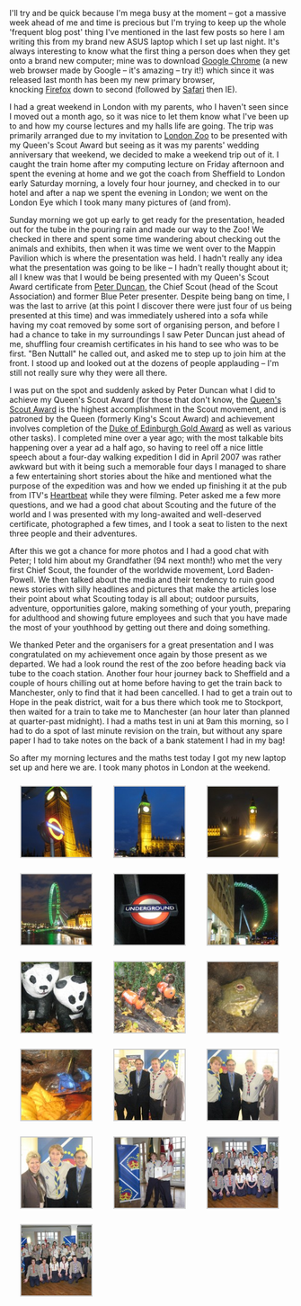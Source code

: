 I'll try and be quick because I'm mega busy at the moment – got a massive week ahead of me and time
is precious but I'm trying to keep up the whole 'frequent blog post' thing I've mentioned in the
last few posts so here I am writing this from my brand new ASUS laptop which I set up last night.
It's always interesting to know what the first thing a person does when they get onto a brand new
computer; mine was to download [Google Chrome](http://www.google.com/chrome/) (a new web browser
made by Google – it's amazing – try it!) which since it was released last month has been my new
primary browser, knocking [Firefox](http://www.getfirefox.com/) down to second (followed
by [Safari](http://www.apple.com/safari/download/) then IE).

I had a great weekend in London with my parents, who I haven't seen since I moved out a month ago,
so it was nice to let them know what I've been up to and how my course lectures and my halls life
are going. The trip was primarily arranged due to my invitation to [London
Zoo](http://en.wikipedia.org/wiki/London_zoo) to be presented with my Queen's Scout Award but seeing
as it was my parents' wedding anniversary that weekend, we decided to make a weekend trip out of it.
I caught the train home after my computing lecture on Friday afternoon and spent the evening at home
and we got the coach from Sheffield to London early Saturday morning, a lovely four hour journey,
and checked in to our hotel and after a nap we spent the evening in London; we went on the London
Eye which I took many many pictures of (and from).

Sunday morning we got up early to get ready for the presentation, headed out for the tube in the
pouring rain and made our way to the Zoo! We checked in there and spent some time wandering about
checking out the animals and exhibits, then when it was time we went over to the Mappin Pavilion
which is where the presentation was held. I hadn't really any idea what the presentation was going
to be like – I hadn't really thought about it; all I knew was that I would be being presented with
my Queen's Scout Award certificate from [Peter
Duncan](http://en.wikipedia.org/wiki/Peter_Duncan_(actor)), the Chief Scout (head of the Scout
Association) and former Blue Peter presenter. Despite being bang on time, I was the last to arrive
(at this point I discover there were just four of us being presented at this time) and was
immediately ushered into a sofa while having my coat removed by some sort of organising person, and
before I had a chance to take in my surroundings I saw Peter Duncan just ahead of me, shuffling four
creamish certificates in his hand to see who was to be first. "Ben Nuttall" he called out, and asked
me to step up to join him at the front. I stood up and looked out at the dozens of people applauding
– I'm still not really sure why they were all there.

I was put on the spot and suddenly asked by Peter Duncan what I did to achieve my Queen's Scout
Award (for those that don't know, the [Queen's Scout
Award](http://en.wikipedia.org/wiki/Queen's_Scout) is the highest accomplishment in the Scout
movement, and is patroned by the Queen (formerly King's Scout Award) and achievement involves
completion of the [Duke of Edinburgh Gold
Award](http://en.wikipedia.org/wiki/The_Duke_of_Edinburgh's_Award) as well as various other tasks).
I completed mine over a year ago; with the most talkable bits happening over a year ad a half ago,
so having to reel off a nice little speech about a four-day walking expedition I did in April 2007
was rather awkward but with it being such a memorable four days I managed to share a few
entertaining short stories about the hike and mentioned what the purpose of the expedition was and
how we ended up finishing it at the pub from
ITV's [Heartbeat](http://en.wikipedia.org/wiki/Heartbeat_(TV_series)) while they were filming. Peter
asked me a few more questions, and we had a good chat about Scouting and the future of the world and
I was presented with my long-awaited and well-deserved certificate, photographed a few times, and I
took a seat to listen to the next three people and their adventures.

After this we got a chance for more photos and I had a good chat with Peter; I told him about my
Grandfather (94 next month!) who met the very first Chief Scout, the founder of the worldwide
movement, Lord Baden-Powell. We then talked about the media and their tendency to ruin good news
stories with silly headlines and pictures that make the articles lose their point about what
Scouting today is all about; outdoor pursuits, adventure, opportunities galore, making something of
your youth, preparing for adulthood and showing future employees and such that you have made the
most of your youthhood by getting out there and doing something.

We thanked Peter and the organisers for a great presentation and I was congratulated on my
achievement once again by those present as we departed. We had a look round the rest of the zoo
before heading back via tube to the coach station. Another four hour journey back to Sheffield and a
couple of hours chilling out at home before having to get the train back to Manchester, only to find
that it had been cancelled. I had to get a train out to Hope in the peak district, wait for a bus
there which took me to Stockport, then waited for a train to take me to Manchester (an hour later
than planned at quarter-past midnight). I had a maths test in uni at 9am this morning, so I had to
do a spot of last minute revision on the train, but without any spare paper I had to take notes on
the back of a bank statement I had in my bag!

So after my morning lectures and the maths test today I got my new laptop set up and here we are. I
took many photos in London at the weekend.

<p>
<style type="text/css">
			#gallery-40 {
				margin: auto;
			}
			#gallery-40 .gallery-item {
				float: left;
				margin-top: 10px;
				text-align: center;
				width: 33%;
			}
			#gallery-40 img {
				border: 2px solid #cfcfcf;
			}
			#gallery-40 .gallery-caption {
				margin-left: 0;
			}
			/* see gallery_shortcode() in wp-includes/media.php */
		</style>
<div class="gallery galleryid-1276 gallery-columns-3 gallery-size-thumbnail" id="gallery-40"><dl class="gallery-item">
<dt class="gallery-icon portrait">
<img alt="" class="attachment-thumbnail size-thumbnail" decoding="async" height="125" loading="lazy" src="images/IMG_1586.resized-150x150.jpg" width="125"/>
</dt></dl><dl class="gallery-item">
<dt class="gallery-icon portrait">
<img alt="" class="attachment-thumbnail size-thumbnail" decoding="async" height="125" loading="lazy" src="images/IMG_1580.resized-150x150.jpg" width="125"/>
</dt></dl><dl class="gallery-item">
<dt class="gallery-icon portrait">
<img alt="" class="attachment-thumbnail size-thumbnail" decoding="async" height="125" loading="lazy" src="images/IMG_1612.resized-150x150.jpg" width="125"/>
</dt></dl><br style="clear: both"/><dl class="gallery-item">
<dt class="gallery-icon landscape">
<img alt="" class="attachment-thumbnail size-thumbnail" decoding="async" height="125" loading="lazy" src="images/IMG_1606.resized-150x150.jpg" width="125"/>
</dt></dl><dl class="gallery-item">
<dt class="gallery-icon landscape">
<img alt="" class="attachment-thumbnail size-thumbnail" decoding="async" height="125" loading="lazy" src="images/IMG_1683.resized-150x150.jpg" width="125"/>
</dt></dl><dl class="gallery-item">
<dt class="gallery-icon portrait">
<img alt="" class="attachment-thumbnail size-thumbnail" decoding="async" height="125" loading="lazy" src="images/IMG_1677.resized-150x150.jpg" width="125"/>
</dt></dl><br style="clear: both"/><dl class="gallery-item">
<dt class="gallery-icon landscape">
<img alt="" class="attachment-thumbnail size-thumbnail" decoding="async" height="125" loading="lazy" src="images/IMG_1732.resized-150x150.jpg" width="125"/>
</dt></dl><dl class="gallery-item">
<dt class="gallery-icon landscape">
<img alt="" class="attachment-thumbnail size-thumbnail" decoding="async" height="125" loading="lazy" src="images/IMG_1731.resized-150x150.jpg" width="125"/>
</dt></dl><dl class="gallery-item">
<dt class="gallery-icon landscape">
<img alt="" class="attachment-thumbnail size-thumbnail" decoding="async" height="125" loading="lazy" src="images/IMG_1787.resized-150x150.jpg" width="125"/>
</dt></dl><br style="clear: both"/><dl class="gallery-item">
<dt class="gallery-icon landscape">
<img alt="" class="attachment-thumbnail size-thumbnail" decoding="async" height="125" loading="lazy" src="images/IMG_1776.resized-150x150.jpg" width="125"/>
</dt></dl><dl class="gallery-item">
<dt class="gallery-icon landscape">
<img alt="" class="attachment-thumbnail size-thumbnail" decoding="async" height="125" loading="lazy" sizes="auto, (max-width: 125px) 100vw, 125px" src="images/IMG_1750.resized-125x125.jpg" width="125"/>
</dt></dl><dl class="gallery-item">
<dt class="gallery-icon landscape">
<img alt="" class="attachment-thumbnail size-thumbnail" decoding="async" height="125" loading="lazy" src="images/IMG_1749.resized-150x150.jpg" width="125"/>
</dt></dl><br style="clear: both"/><dl class="gallery-item">
<dt class="gallery-icon landscape">
<img alt="" class="attachment-thumbnail size-thumbnail" decoding="async" height="125" loading="lazy" src="images/IMG_1748.resized-150x150.jpg" width="125"/>
</dt></dl><dl class="gallery-item">
<dt class="gallery-icon portrait">
<img alt="" class="attachment-thumbnail size-thumbnail" decoding="async" height="125" loading="lazy" src="images/G5D0284QueensR.resized-150x150.jpg" width="125"/>
</dt></dl><dl class="gallery-item">
<dt class="gallery-icon landscape">
<img alt="" class="attachment-thumbnail size-thumbnail" decoding="async" height="125" loading="lazy" src="images/G5D0306QueensR.resized-150x150.jpg" width="125"/>
</dt></dl><br style="clear: both"/><dl class="gallery-item">
<dt class="gallery-icon landscape">
<img alt="" class="attachment-thumbnail size-thumbnail" decoding="async" height="125" loading="lazy" src="images/G5D0307QueensR.resized-150x150.jpg" width="125"/>
</dt></dl>
<br style="clear: both"/>
</div>
</p>
